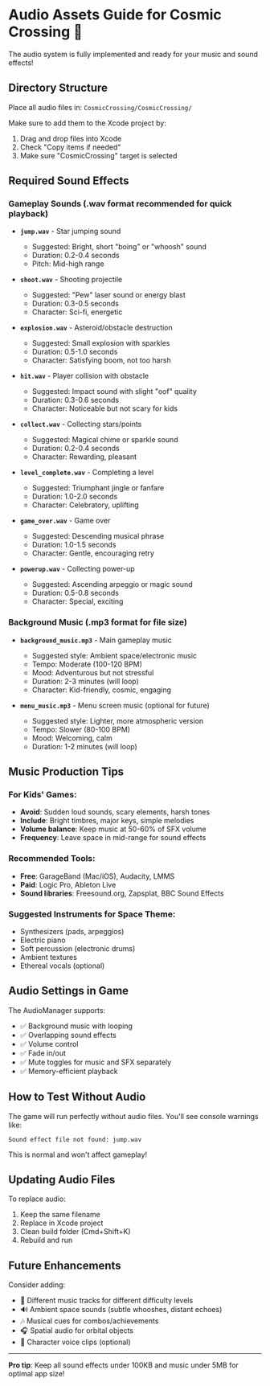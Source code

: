 # Audio Assets Guide for Cosmic Crossing 🎵

The audio system is fully implemented and ready for your music and sound effects!

## Directory Structure

Place all audio files in: `CosmicCrossing/CosmicCrossing/`

Make sure to add them to the Xcode project by:
1. Drag and drop files into Xcode
2. Check "Copy items if needed"
3. Make sure "CosmicCrossing" target is selected

## Required Sound Effects

### Gameplay Sounds (.wav format recommended for quick playback)

- **`jump.wav`** - Star jumping sound
  - Suggested: Bright, short "boing" or "whoosh" sound
  - Duration: 0.2-0.4 seconds
  - Pitch: Mid-high range

- **`shoot.wav`** - Shooting projectile
  - Suggested: "Pew" laser sound or energy blast
  - Duration: 0.3-0.5 seconds
  - Character: Sci-fi, energetic

- **`explosion.wav`** - Asteroid/obstacle destruction
  - Suggested: Small explosion with sparkles
  - Duration: 0.5-1.0 seconds
  - Character: Satisfying boom, not too harsh

- **`hit.wav`** - Player collision with obstacle
  - Suggested: Impact sound with slight "oof" quality
  - Duration: 0.3-0.6 seconds
  - Character: Noticeable but not scary for kids

- **`collect.wav`** - Collecting stars/points
  - Suggested: Magical chime or sparkle sound
  - Duration: 0.2-0.4 seconds
  - Character: Rewarding, pleasant

- **`level_complete.wav`** - Completing a level
  - Suggested: Triumphant jingle or fanfare
  - Duration: 1.0-2.0 seconds
  - Character: Celebratory, uplifting

- **`game_over.wav`** - Game over
  - Suggested: Descending musical phrase
  - Duration: 1.0-1.5 seconds
  - Character: Gentle, encouraging retry

- **`powerup.wav`** - Collecting power-up
  - Suggested: Ascending arpeggio or magic sound
  - Duration: 0.5-0.8 seconds
  - Character: Special, exciting

### Background Music (.mp3 format for file size)

- **`background_music.mp3`** - Main gameplay music
  - Suggested style: Ambient space/electronic music
  - Tempo: Moderate (100-120 BPM)
  - Mood: Adventurous but not stressful
  - Duration: 2-3 minutes (will loop)
  - Character: Kid-friendly, cosmic, engaging

- **`menu_music.mp3`** - Menu screen music (optional for future)
  - Suggested style: Lighter, more atmospheric version
  - Tempo: Slower (80-100 BPM)
  - Mood: Welcoming, calm
  - Duration: 1-2 minutes (will loop)

## Music Production Tips

### For Kids' Games:
- **Avoid**: Sudden loud sounds, scary elements, harsh tones
- **Include**: Bright timbres, major keys, simple melodies
- **Volume balance**: Keep music at 50-60% of SFX volume
- **Frequency**: Leave space in mid-range for sound effects

### Recommended Tools:
- **Free**: GarageBand (Mac/iOS), Audacity, LMMS
- **Paid**: Logic Pro, Ableton Live
- **Sound libraries**: Freesound.org, Zapsplat, BBC Sound Effects

### Suggested Instruments for Space Theme:
- Synthesizers (pads, arpeggios)
- Electric piano
- Soft percussion (electronic drums)
- Ambient textures
- Ethereal vocals (optional)

## Audio Settings in Game

The AudioManager supports:
- ✅ Background music with looping
- ✅ Overlapping sound effects
- ✅ Volume control
- ✅ Fade in/out
- ✅ Mute toggles for music and SFX separately
- ✅ Memory-efficient playback

## How to Test Without Audio

The game will run perfectly without audio files. You'll see console warnings like:
```
Sound effect file not found: jump.wav
```

This is normal and won't affect gameplay!

## Updating Audio Files

To replace audio:
1. Keep the same filename
2. Replace in Xcode project
3. Clean build folder (Cmd+Shift+K)
4. Rebuild and run

## Future Enhancements

Consider adding:
- 🎵 Different music tracks for different difficulty levels
- 🔊 Ambient space sounds (subtle whooshes, distant echoes)
- 🎶 Musical cues for combos/achievements
- 🎧 Spatial audio for orbital objects
- 🎤 Character voice clips (optional)

---

**Pro tip**: Keep all sound effects under 100KB and music under 5MB for optimal app size!
